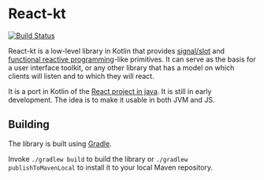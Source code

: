 React-kt
===

[![Build Status](https://travis-ci.org/cdietze/react-kt.svg?branch=master)](https://travis-ci.org/cdietze/react-kt)

React-kt is a low-level library in Kotlin that provides [signal/slot] and [functional reactive programming]-like
primitives. It can serve as the basis for a user interface toolkit, or any other library that has a
model on which clients will listen and to which they will react.

It is a port in Kotlin of the [React project in java](https://github.com/threerings/react).
It is still in early development. The idea is to make it usable in both JVM and JS. 

Building
---

The library is built using [Gradle].

Invoke `./gradlew build` to build the library or
`./gradlew publishToMavenLocal` to install it to your local Maven repository.

[signal/slot]: http://en.wikipedia.org/wiki/Signals_and_slots
[functional reactive programming]: http://en.wikipedia.org/wiki/Functional_reactive_programming
[Gradle]: https://gradle.org/

